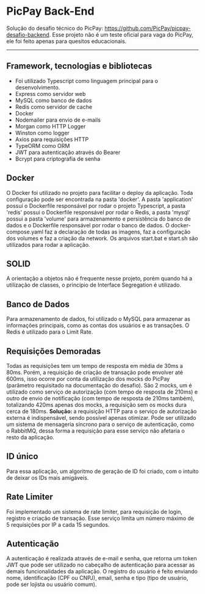 # PicPay Back-End

Solução do desafio técnico do PicPay: <a href='https://github.com/PicPay/picpay-desafio-backend'>https://github.com/PicPay/picpay-desafio-backend</a>.
Esse projeto não é um teste oficial para vaga do PicPay, ele foi feito apenas para quesitos educacionais.

<hr>

## Framework, tecnologias e bibliotecas 
- Foi utilizado Typescript como linguagem principal para o desenvolvimento.
- Express como servidor web
- MySQL como banco de dados
- Redis como servidor de cache
- Docker
- Nodemailer para envio de e-mails
- Morgan como HTTP Logger
- Winston como logger
- Axios para requisições HTTP
- TypeORM como ORM
- JWT para autenticação através do Bearer
- Bcrypt para criptografia de senha

## Docker
O Docker foi utilizado no projeto para facilitar o deploy da aplicação. Toda configuração pode ser encontrada na pasta 'docker'. A pasta 'application' possui o Dockerfile responsável por rodar o projeto Typescript, a pasta 'redis' possui o Dockerfile responsável por rodar o Redis, a pasta 'mysql' possui a pasta 'volume' para armazenamento e persistência do banco de dados e o Dockerfile responsável por rodar o banco de dados. O docker-compose.yaml faz a declaração de todas as imagens, faz a configuração dos volumes e faz a criação da network. Os arquivos start.bat e start.sh são utilizados para rodar a aplicação.

## SOLID
A orientação a objetos não é frequente nesse projeto, porém quando há a utilização de classes, o princípio de Interface Segregation é utilizado.

## Banco de Dados
Para armazenamento de dados, foi utilizado o MySQL para armazenar as informações principais, como as contas dos usuários e as transações. O Redis é utilizado para o Limit Rate.

## Requisições Demoradas
Todas as requisições tem um tempo de resposta em média de 30ms a 80ms. Porém, a requisição de criação de transação pode envolver até 600ms, isso ocorre por conta da utilização dos mocks do PicPay (parâmetro requisitado na documentação do desafio). São 2 mocks, um é utilizado como serviço de autorização (com tempo de resposta de 210ms) e outro de envio de notificação (com tempo de resposta de 210ms também), totalizando 420ms apenas dos mocks, a requisição sem os mocks dura cerca de 180ms. <b>Solução: </b> a requisição HTTP para o serviço de autorização externa é indispensável, sendo possível apenas otimizar. Pode ser utilizado um sistema de mensageria síncrono para o serviço de autenticação, como o RabbitMQ, dessa forma a requisição para esse serviço não afetaria o resto da aplicação.

## ID único
Para essa aplicação, um algoritmo de geração de ID foi criado, com o intuíto de deixar os IDs mais amigáveis.

## Rate Limiter
Foi implementado um sistema de rate limiter, para requisição de login, registro e criação de transação. Esse serviço limita um número máximo de 5 requisições por IP a cada 15 segundos.

## Autenticação
A autenticação é realizada através de e-mail e senha, que retorna um token JWT que pode ser utilizado no cabeçalho de autenticação para acessar as demais funcionalidades da aplicação. O registro do usuário é feito enviando nome, identificação (CPF ou CNPJ), email, senha e tipo (tipo de usuário, pode ser lojista ou usuário comum).
